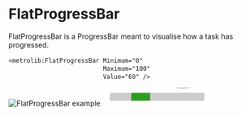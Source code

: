 # FlatProgressBar

FlatProgressBar is a ProgressBar meant to visualise how a task has progressed.

```xaml
<metrolib:FlatProgressBar Minimum="0"
                          Maximum="100"
                          Value="69" />
```

![FlatProgressBar example](Normal.png)
![Indeterminate FlatProgressBar example](Indeterminate.png)